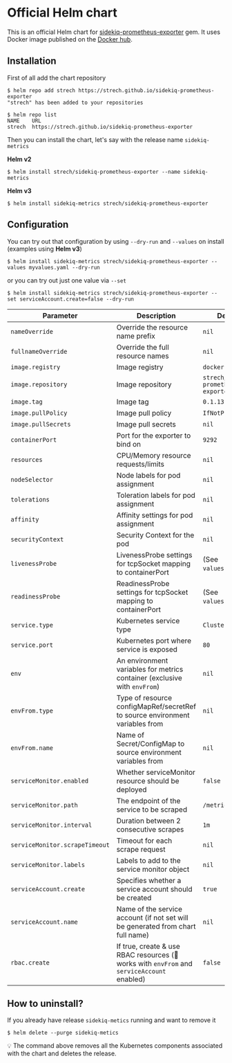 # Official Helm chart

This is an official Helm chart for [sidekiq-prometheus-exporter](https://github.com/Strech/sidekiq-prometheus-exporter)
gem. It uses Docker image published on the [Docker hub](https://hub.docker.com/r/strech/sidekiq-prometheus-exporter).

## Installation

First of all add the chart repository

```console
$ helm repo add strech https://strech.github.io/sidekiq-prometheus-exporter
"strech" has been added to your repositories

$ helm repo list
NAME    URL
strech  https://strech.github.io/sidekiq-prometheus-exporter
```

Then you can install the chart, let's say with the release name `sidekiq-metrics`

**Helm v2**

```console
$ helm install strech/sidekiq-prometheus-exporter --name sidekiq-metrics
```

**Helm v3**

```console
$ helm install sidekiq-metrics strech/sidekiq-prometheus-exporter
```

## Configuration

You can try out that configuration by using `--dry-run` and `--values` on
install (examples using **Helm v3**)

```console
$ helm install sidekiq-metrics strech/sidekiq-prometheus-exporter --values myvalues.yaml --dry-run
```

or you can try out just one value via `--set`

```console
$ helm install sidekiq-metrics strech/sidekiq-prometheus-exporter --set serviceAccount.create=false --dry-run
```

| Parameter                      | Description                                                                                      | Default                              |
| ------------------------------ | ------------------------------------------------------------------------------------------------ | ------------------------------------ |
| `nameOverride`                 | Override the resource name prefix                                                                | `nil`                                |
| `fullnameOverride`             | Override the full resource names                                                                 | `nil`                                |
| `image.registry`               | Image registry                                                                                   | `docker.io`                          |
| `image.repository`             | Image repository                                                                                 | `strech/sidekiq-prometheus-exporter` |
| `image.tag`                    | Image tag                                                                                        | `0.1.13`                             |
| `image.pullPolicy`             | Image pull policy                                                                                | `IfNotPresent`                       |
| `image.pullSecrets`            | Image pull secrets                                                                               | `nil`                                |
| `containerPort`                | Port for the exporter to bind on                                                                 | `9292`                               |
| `resources`                    | CPU/Memory resource requests/limits                                                              | `nil`                                |
| `nodeSelector`                 | Node labels for pod assignment                                                                   | `nil`                                |
| `tolerations`                  | Toleration labels for pod assignment                                                             | `nil`                                |
| `affinity`                     | Affinity settings for pod assignment                                                             | `nil`                                |
| `securityContext`              | Security Context for the pod                                                                     | `nil`                                |
| `livenessProbe`                | LivenessProbe settings for tcpSocket mapping to containerPort                                    | (See `values.yaml`)                  |
| `readinessProbe`               | ReadinessProbe settings for tcpSocket mapping to containerPort                                   | (See `values.yaml`)                  |
| `service.type`                 | Kubernetes service type                                                                          | `ClusterIP`                          |
| `service.port`                 | Kubernetes port where service is exposed                                                         | `80`                                 |
| `env`                          | An environment variables for metrics container (exclusive with `envFrom`)                        | `nil`                                |
| `envFrom.type`                 | Type of resource configMapRef/secretRef to source environment variables from                     | `nil`                                |
| `envFrom.name`                 | Name of Secret/ConfigMap to source environment variables from                                    | `nil`                                |
| `serviceMonitor.enabled`       | Whether serviceMonitor resource should be deployed                                               | `false`                              |
| `serviceMonitor.path`          | The endpoint of the service to be scraped                                                        | `/metrics`                           |
| `serviceMonitor.interval`      | Duration between 2 consecutive scrapes                                                           | `1m`                                 |
| `serviceMonitor.scrapeTimeout` | Timeout for each scrape request                                                                  | `nil`                                |
| `serviceMonitor.labels`        | Labels to add to the service monitor object                                                      | `nil`                                |
| `serviceAccount.create`        | Specifies whether a service account should be created                                            | `true`                               |
| `serviceAccount.name`          | Name of the service account (if not set will be generated from chart full name)                  | `nil`                                |
| `rbac.create`                  | If true, create & use RBAC resources (:anger: works with `envFrom` and `serviceAccount` enabled) | `false`                              |

## How to uninstall?

If you already have release `sidekiq-metics` running and want to remove it

```console
$ helm delete --purge sidekiq-metics
```

:bulb: The command above removes all the Kubernetes components associated with the chart and deletes the release.
